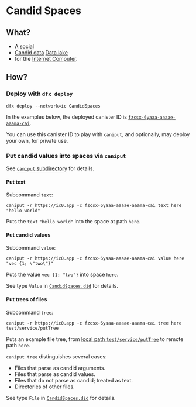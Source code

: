 # Candid Spaces

## What?

- A [social](https://en.wikipedia.org/wiki/Social_media)
- [Candid data](https://github.com/dfinity/candid) [Data lake](https://en.wikipedia.org/wiki/Data_lake)
- for the [Internet Computer](https://internetcomputer.org/).

## How?

### Deploy with `dfx deploy`

`dfx deploy --network=ic CandidSpaces`

In the examples below, the deployed canister ID is [`fzcsx-6yaaa-aaaae-aaama-cai`](https://ic.rocks/principal/fzcsx-6yaaa-aaaae-aaama-cai).

You can use this canister ID to play with `caniput`, and optionally, may deploy your own, for private use.

### Put candid values into spaces via `caniput`

See [`caniput` subdirectory](https://github.com/matthewhammer/candid-spaces/tree/main/rust/caniput) for details.

#### Put text

Subcommand `text`:

`caniput -r https://ic0.app -c fzcsx-6yaaa-aaaae-aaama-cai text here "hello world"`

Puts the `text` `"hello world"` into the space at path `here`.

#### Put candid values

Subcommand `value`:

`caniput -r https://ic0.app -c fzcsx-6yaaa-aaaae-aaama-cai value here "vec {1; \"two\"}"`

Puts the value `vec {1; "two"}` into space `here`.

See type `Value` in [`CandidSpaces.did`](https://github.com/matthewhammer/candid-spaces/tree/CandidSpaces.did) for details.

#### Put trees of files

Subcommand `tree`:

`caniput -r https://ic0.app -c fzcsx-6yaaa-aaaae-aaama-cai tree here test/service/putTree`

Puts an example file tree, from [local path `test/service/putTree`](https://github.com/matthewhammer/candid-spaces/tree/main/test/service/putTree) to remote path `here`.

`caniput tree` distinguishes several cases:
 - Files that parse as candid arguments.
 - Files that parse as candid values.
 - Files that do not parse as candid; treated as text.
 - Directories of other files.

See type `File` in [`CandidSpaces.did`](https://github.com/matthewhammer/candid-spaces/tree/CandidSpaces.did) for details.
